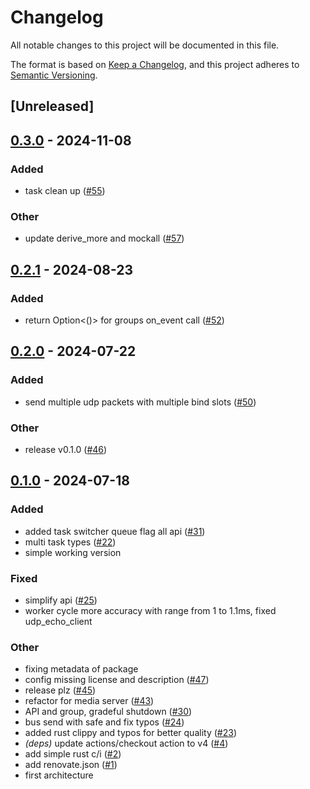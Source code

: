 # Changelog
All notable changes to this project will be documented in this file.

The format is based on [Keep a Changelog](https://keepachangelog.com/en/1.0.0/),
and this project adheres to [Semantic Versioning](https://semver.org/spec/v2.0.0.html).

## [Unreleased]

## [0.3.0](https://github.com/8xFF/sans-io-runtime/compare/v0.2.1...v0.3.0) - 2024-11-08

### Added

- task clean up ([#55](https://github.com/8xFF/sans-io-runtime/pull/55))

### Other

- update derive_more and mockall ([#57](https://github.com/8xFF/sans-io-runtime/pull/57))

## [0.2.1](https://github.com/8xFF/sans-io-runtime/compare/v0.2.0...v0.2.1) - 2024-08-23

### Added
- return Option<()> for groups on_event call ([#52](https://github.com/8xFF/sans-io-runtime/pull/52))

## [0.2.0](https://github.com/8xFF/sans-io-runtime/compare/v0.1.0...v0.2.0) - 2024-07-22

### Added
- send multiple udp packets with multiple bind slots ([#50](https://github.com/8xFF/sans-io-runtime/pull/50))

### Other
- release v0.1.0 ([#46](https://github.com/8xFF/sans-io-runtime/pull/46))

## [0.1.0](https://github.com/8xFF/sans-io-runtime/releases/tag/v0.1.0) - 2024-07-18

### Added
- added task switcher queue flag all api ([#31](https://github.com/8xFF/sans-io-runtime/pull/31))
- multi task types ([#22](https://github.com/8xFF/sans-io-runtime/pull/22))
- simple working version

### Fixed
- simplify api ([#25](https://github.com/8xFF/sans-io-runtime/pull/25))
- worker cycle more accuracy with range from 1 to 1.1ms, fixed udp_echo_client

### Other
- fixing metadata of package
- config missing license and description ([#47](https://github.com/8xFF/sans-io-runtime/pull/47))
- release plz ([#45](https://github.com/8xFF/sans-io-runtime/pull/45))
- refactor for media server ([#43](https://github.com/8xFF/sans-io-runtime/pull/43))
- API and group, gradeful shutdown ([#30](https://github.com/8xFF/sans-io-runtime/pull/30))
- bus send with safe and fix typos ([#24](https://github.com/8xFF/sans-io-runtime/pull/24))
- added rust clippy and typos for better quality ([#23](https://github.com/8xFF/sans-io-runtime/pull/23))
- *(deps)* update actions/checkout action to v4 ([#4](https://github.com/8xFF/sans-io-runtime/pull/4))
- add simple rust c/i ([#2](https://github.com/8xFF/sans-io-runtime/pull/2))
- add renovate.json ([#1](https://github.com/8xFF/sans-io-runtime/pull/1))
- first architecture
